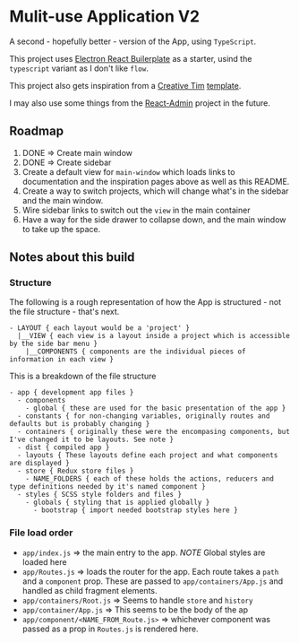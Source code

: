 # Mulit-use Application V2

A second - hopefully better - version of the App, using `TypeScript`.

This project uses [Electron React Builerplate](https://github.com/electron-react-boilerplate/electron-react-boilerplate) as a starter, usind the `typescript` variant as I don't like `flow`.

This project also gets inspiration from a [Creative Tim](https://www.creative-tim.com) [template](https://www.creative-tim.com/product/light-bootstrap-dashboard-react).

I may also use some things from the [React-Admin](https://github.com/marmelab/react-admin) project in the future.

## Roadmap

1. DONE => Create main window
2. DONE => Create sidebar
3. Create a default view for `main-window` which loads links to documentation and the inspiration pages above as well as this README.
4. Create a way to switch projects, which will change what's in the sidebar and the main window.
5. Wire sidebar links to switch out the `view` in the main container
6. Have a way for the side drawer to collapse down, and the main window to take up the space.

## Notes about this build

### Structure

The following is a rough representation of how the App is structured - not the file structure - that's next.

```
- LAYOUT { each layout would be a 'project' }
  |__VIEW { each view is a layout inside a project which is accessible by the side bar menu }
    |__COMPONENTS { components are the individual pieces of information in each view }
```

This is a breakdown of the file structure

```
- app { development app files }
  - components
    - global { these are used for the basic presentation of the app }
  - constants { for non-changing variables, originally routes and defaults but is probably changing }
  - containers { originally these were the encompasing components, but I've changed it to be layouts. See note }
  - dist { compiled app }
  - layouts { These layouts define each project and what components are displayed }
  - store { Redux store files }
    - NAME_FOLDERS { each of these holds the actions, reducers and type definitions needed by it's named component }
  - styles { SCSS style folders and files }
    - globals { styling that is applied globally }
      - bootstrap { import needed bootstrap styles here }
```

### File load order

- `app/index.js` => the main entry to the app. _NOTE_ Global styles are loaded here
- `app/Routes.js` => loads the router for the app. Each route takes a `path` and a `component` prop. These are passed to `app/containers/App.js` and handled as child fragment elements.
- `app/containers/Root.js` => Seems to handle `store` and `history`
- `app/container/App.js` => This seems to be the body of the ap
- `app/component/<NAME_FROM_Route.js>` => whichever component was passed as a prop in `Routes.js` is rendered here.
